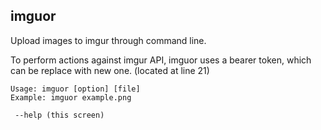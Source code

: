 ## imguor
Upload images to imgur through command line.

To perform actions against imgur API, imguor uses a bearer token, which can be replace with new one. (located at line 21)

```
Usage: imguor [option] [file]
Example: imguor example.png

 --help (this screen)
```

